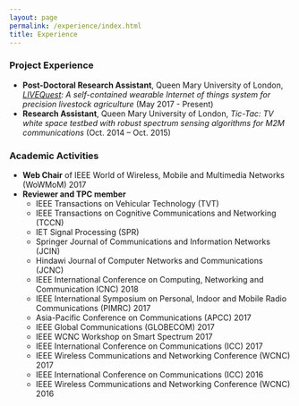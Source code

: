 ```yaml
---
layout: page
permalink: /experience/index.html
title: Experience
---
```


### Project Experience
- **Post-Doctoral Research Assistant**, Queen Mary University of London, *[LIVEQuest][1]: A self-contained wearable Internet of things system for precision livestock agriculture* (May 2017 - Present)
- **Research Assistant**, Queen Mary University of London, *Tic-Tac: TV white space testbed with robust spectrum sensing algorithms for M2M communications* (Oct. 2014 – Oct. 2015)

[1]: http://livequest.eecs.qmul.ac.uk/ 

<!--
### Work Experience
- **IT Analyst**, Queen Mary University of London (Sep. 2016 - Apr. 2017)
- **Web Developer**, Innovation China UK (ICUK) (Nov. 2016 - Feb. 2017)
-->
### Academic Activities

- **Web Chair** of IEEE World of Wireless, Mobile and Multimedia Networks (WoWMoM) 2017
- **Reviewer and TPC member**
  - IEEE Transactions on Vehicular Technology (TVT)
  - IEEE Transactions on Cognitive Communications and Networking (TCCN)
  - IET Signal Processing (SPR)
  - Springer Journal of Communications and Information Networks (JCIN)
  - Hindawi Journal of Computer Networks and Communications (JCNC)
  - IEEE International Conference on Computing, Networking and Communication  ICNC) 2018
  - IEEE International Symposium on Personal, Indoor and Mobile Radio Communications (PIMRC) 2017
  - Asia-Pacific Conference on Communications (APCC) 2017
  - IEEE Global Communications (GLOBECOM) 2017
  - IEEE WCNC Workshop on Smart Spectrum 2017
  - IEEE International Conference on Communications (ICC) 2017
  - IEEE Wireless Communications and Networking Conference (WCNC) 2017
  - IEEE International Conference on Communications (ICC) 2016
  - IEEE Wireless Communications and Networking Conference (WCNC) 2016

